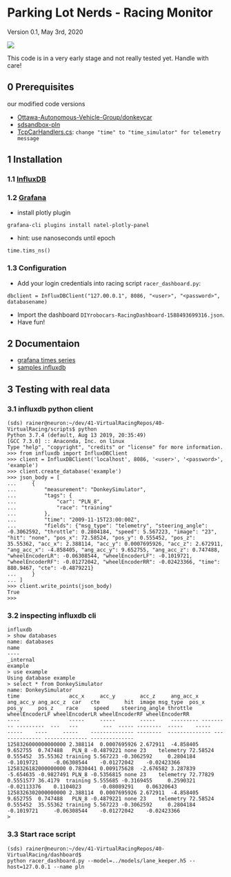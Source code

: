 # Parking Lot Nerds - Racing Monitor
Version 0.1, May 3rd, 2020

![](https://github.com/Heavy02011/50-donkey/blob/master/dashboard/racing_monitor.png)

This code is in a very early stage and not really tested yet. Handle with care!

## 0 Prerequisites
our modified code versions
- [Ottawa-Autonomous-Vehicle-Group/donkeycar](https://github.com/Ottawa-Autonomous-Vehicle-Group/donkeycar)
- [sdsandbox-pln](https://github.com/Ottawa-Autonomous-Vehicle-Group/sdsandbox-pln)
- [TcpCarHandlers.cs](https://github.com/Ottawa-Autonomous-Vehicle-Group/sdsandbox-pln/blob/sim-racer/sdsim/Assets/Scripts/tcp/TcpCarHandler.cs): ```change "time" to "time_simulator" for telemetry message```

## 1 Installation

### 1.1 [InfluxDB](https://www.thomas-krenn.com/de/wiki/InfluxDB_Installation_und_Konfiguration_unter_Ubuntu_Server_18.04)

### 1.2 [Grafana](https://www.digitalocean.com/community/tutorials/how-to-install-and-secure-grafana-on-ubuntu-18-04)
- install plotly plugin
```
grafana-cli plugins install natel-plotly-panel
```
- hint: use nanoseconds until epoch
```
time.tims_ns()
```

### 1.3 Configuration

- Add your login credentials into racing script ```racer_dashboard.py```:

```
dbclient = InfluxDBClient("127.00.0.1", 8086, "<user>", "<password>", databasename)
```
- Import the dashboard ```DIYrobocars-RacingDashboard-1588493699316.json```.
- Have fun!

## 2 Documentaion

- [grafana times series](https://grafana.com/docs/grafana/latest/guides/timeseries/)
- [samples influxdb](https://github.com/influxdata/influxdb-python/blob/master/examples/tutorial_sine_wave.py)


## 3 Testing with real data

### 3.1 influxdb python client
```
(sds) rainer@neuron:~/dev/41-VirtualRacingRepos/40-VirtualRacing/scripts$ python
Python 3.7.4 (default, Aug 13 2019, 20:35:49) 
[GCC 7.3.0] :: Anaconda, Inc. on linux
Type "help", "copyright", "credits" or "license" for more information.
>>> from influxdb import InfluxDBClient
>>> client = InfluxDBClient('localhost', 8086, '<user>', '<password>', 'example')
>>> client.create_database('example')
>>> json_body = [
...     {
...         "measurement": "DonkeySimulator",
...         "tags": {
...             "car": "PLN_8",
...             "race": "training"
...         },
...         "time": "2009-11-15T23:00:00Z",
...         "fields": {"msg_type": "telemetry", "steering_angle": -0.3062592, "throttle": 0.2804184, "speed": 5.567223, "image": "23", "hit": "none", "pos_x": 72.58524, "pos_y": 0.555452, "pos_z": 35.55362, "acc_x": 2.388114, "acc_y": 0.0007695926, "acc_z": 2.672911, "ang_acc_x": -4.858405, "ang_acc_y": 9.652755, "ang_acc_z": 0.747488, "wheelEncoderLR": -0.06308544, "wheelEncoderLF": -0.1019721, "wheelEncoderRF": -0.01272042, "wheelEncoderRR": -0.02423366, "time": 880.9467, "cte": -0.4879221}
...     }
... ]
>>> client.write_points(json_body)
True
>>> 
```

### 3.2 inspecting influxdb cli
```
influxdb
> show databases
name: databases
name
----
_internal
example
> use example
Using database example
> select * from DonkeySimulator
name: DonkeySimulator
time                acc_x     acc_y        acc_z     ang_acc_x ang_acc_y ang_acc_z  car   cte        hit  image msg_type  pos_x    pos_y     pos_z    race     speed    steering_angle throttle  wheelEncoderLF wheelEncoderLR wheelEncoderRF wheelEncoderRR
----                -----     -----        -----     --------- --------- ---------  ---   ---        ---  ----- --------  -----    -----     -----    ----     -----    -------------- --------  -------------- -------------- -------------- --------------
1258326000000000000 2.388114  0.0007695926 2.672911  -4.858405 9.652755  0.747488   PLN_8 -0.4879221 none 23    telemetry 72.58524 0.555452  35.55362 training 5.567223 -0.3062592     0.2804184 -0.1019721     -0.06308544    -0.01272042    -0.02423366
1258326182000000000 0.7830441 0.009175628  -2.676582 3.287839  -5.654635 -0.9827491 PLN_8 -0.5356815 none 23    telemetry 72.77829 0.5551577 36.4179  training 5.555685 -0.3169455     0.2590321 -0.02113376    0.1104023      -0.08089291    0.06320643
1258326302000000000 2.388114  0.0007695926 2.672911  -4.858405 9.652755  0.747488   PLN_8 -0.4879221 none 23    telemetry 72.58524 0.555452  35.55362 training 5.567223 -0.3062592     0.2804184 -0.1019721     -0.06308544    -0.01272042    -0.02423366
> 
```

### 3.3 Start race script

```
(sds) rainer@neuron:~/dev/41-VirtualRacingRepos/40-VirtualRacing/dashboard$ 
python racer_dashboard.py --model=../models/lane_keeper.h5 --host=127.0.0.1 --name pln

```
